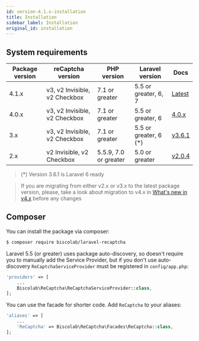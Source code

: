 ```yaml
---
id: version-4.1.x-installation
title: Installation
sidebar_label: Installation
original_id: installation
---
```


## System requirements

| Package version | reCaptcha version | PHP version | Laravel version | Docs |
|-----------------|--------------------|-------------|-----------------|-----------------|
| 4.1.x             | v3, v2 Invisible, v2 Checkbox | 7.1 or greater | 5.5 or greater, 6, 7 | <a href="/docs/installation">Latest</a> |
| 4.0.x             | v3, v2 Invisible, v2 Checkbox | 7.1 or greater | 5.5 or greater, 6 | <a href="/docs/4.0.x/installation">4.0.x</a> |
| 3.x             | v3, v2 Invisible, v2 Checkbox | 7.1 or greater | 5.5 or greater, 6 (*) | <a href="/docs/3.6.1/installation">v3.6.1</a> |
| 2.x             | v2 Invisible, v2 Checkbox | 5.5.9, 7.0 or greater | 5.0 or greater | <a href="/docs/2.0.4/installation">v2.0.4</a> |

> (*) Version 3.6.1 is Laravel 6 ready

> If you are migrating from either v2.x or v3.x to the latest package version, please, take a look about migration to v4.x in [What's new in v4.x](whats-new.md) before any changes

## Composer

You can install the package via composer:
```sh
$ composer require biscolab/laravel-recaptcha
```
Laravel 5.5 (or greater) uses package auto-discovery, so doesn't require you to manually add the Service Provider, but if you don't use auto-discovery `ReCaptchaServiceProvider` must be registered in `config/app.php`:
```php
'providers' => [
    ...
    Biscolab\ReCaptcha\ReCaptchaServiceProvider::class,
];
```
You can use the facade for shorter code. Add `ReCaptcha` to your aliases:
```php
'aliases' => [
    ...
    'ReCaptcha' => Biscolab\ReCaptcha\Facades\ReCaptcha::class,
];
```